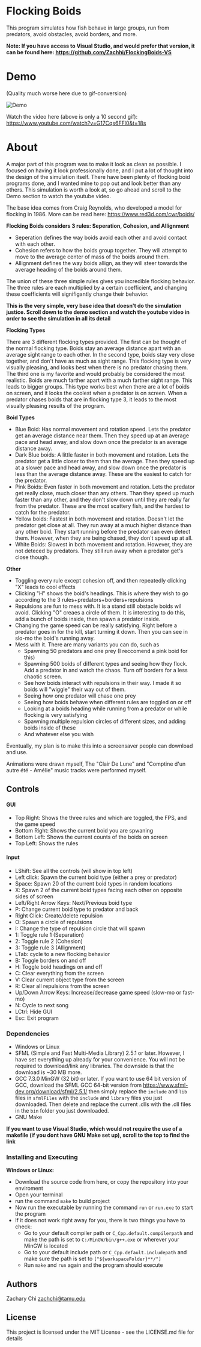 # Flocking Boids
This program simulates how fish behave in large groups, run from predators, avoid obstacles, avoid borders, and more.

**Note: If you have access to Visual Studio, and would prefer that version, it can be found here: https://github.com/Zachhi/FlockingBoids-VS**

# Demo

(Quality much worse here due to gif-conversion)

![Demo](https://github.com/Zachhi/FlockingBoids-VS/blob/master/boidsDemo.gif)

Watch the video here (above is only a 10 second gif): 
https://www.youtube.com/watch?v=G17Cqs6FFl0&t=18s

# About
A major part of this program was to make it look as clean as possible. I focused on having it look professionally done, and I put a lot of thought into the design of the simulation itself. There have been plenty of flocking boid programs done, and I wanted mine to pop out and look better than any others. This simulation is worth a look at, so go ahead and scroll to the Demo section to watch the youtube video.

The base idea comes from Craig Reynolds, who developed a model for flocking in 1986. More can be read here: https://www.red3d.com/cwr/boids/

**Flocking Boids considers 3 rules: Seperation, Cohesion, and Allignment**
* Seperation defines the way boids avoid each other and avoid contact with each other. 
* Cohesion refers to how the boids group together. They will attempt to move to the average center of mass of the boids around them. 
* Allignment defines the way boids allign, as they will steer towards the average heading of the boids around them. 

The union of these three simple rules gives you incredible flocking behavior. The three rules are each multiplied by a certain coefficient, and changing these coefficients will signifigantly change their behavior.

**This is the very simple, very base idea that doesn't do the simulation justice. Scroll down to the demo section and watch the youtube video in order to see the simulation in all its detail** 

**Flocking Types**

There are 3 different flocking types provided. The first can be thought of the normal flocking type. Boids stay an average distance apart with an average sight range to each other. In the second type, boids stay very close together, and don't have as much as sight range. This flocking type is very visually pleasing, and looks best when there is no predator chasing them. The third one is my favorite and would probably be considered the most realistic. Boids are much farther apart with a much farther sight range. This leads to bigger groups. This type works best when there are a lot of boids on screen, and it looks the coolest when a predator is on screen. When a predator chases boids that are in flocking type 3, it leads to the most visually pleasing results of the program.

**Boid Types**

* Blue Boid: Has normal movement and rotation speed. Lets the predator get an average distance near them. Then they speed up at an average pace and head away, and slow down once the predator is an average distance away.
* Dark Blue boids: A little faster in both movement and rotation. Lets the predator get a little closer to them than the average. Then they speed up at a slower pace and head away, and slow down once the predator is less than the average distance away. These are the easiest to catch for the predator.
* Pink Boids: Even faster in both movement and rotation. Lets the predator get really close, much closer than any others. Than they speed up much faster than any other, and they don't slow down until they are really far from the predator. These are the most scattery fish, and the hardest to catch for the predator.
* Yellow boids: Fastest in both movement and rotation. Doesn't let the predator get close at all. They run away at a much higher distance than any other boid. They start running before the predator can even detect them. However, when they are being chased, they don't speed up at all.
* White Boids: Slowest in both movement and rotation. However, they are not deteced by predators. They still run away when a predator get's close though.

**Other**

* Toggling every rule except cohesion off, and then repeatedly clicking "X" leads to cool effects
* Clicking "H" shows the boid's headings. This is where they wish to go according to the 3 rules+predators+borders+repulsions
* Repulsions are fun to mess with. It is a stand still obstacle boids wil avoid. Clicking "O" creaes a circle of them. It is interesting to do this, add a bunch of boids inside, then spawn a predator inside.
* Changing the game speed can be really satisfying. Right before a predator goes in for the kill, start turning it down. Then you can see in slo-mo the boid's running away.
* Mess with it. There are many variants you can do, such as
  * Spawning 50 predators and one prey (I reccomend a pink boid for this)
  * Spawning 500 boids of different types and seeing how they flock. Add a predator in and watch the chaos. Turn off borders for a less chaotic screen.
  * See how boids interact with repulsions in their way. I made it so boids will "wiggle" their way out of them.
  * Seeing how one predator will chase one prey
  * Seeing how boids behave when different rules are toggled on or off
  * Looking at a boids heading while running from a predator or while flocking is very satisfying
  * Spawning multiple repulsion circles of different sizes, and adding boids inside of these
  * And whatever else you wish
 
Eventually, my plan is to make this into a screensaver people can download and use.

Animations were drawn myself, The "Clair De Lune" and "Comptine d'un autre été - Amélie" music tracks were performed myself.

## Controls

#### GUI
* Top Right: Shows the three rules and which are toggled, the FPS, and the game speed
* Bottom Right: Shows the current boid you are spwaning
* Bottom Left: Shows the current counts of the boids on screen
* Top Left: Shows the rules

#### Input
* LShift: See all the controls (will show in top left)
* Left click: Spawn the current boid type (either a prey or predator)
* Space: Spawn 20 of the current boid types in random locations
* X: Spawn 2 of the current boid types facing each other on opposite sides of screen
* Left/Right Arrow Keys: Next/Previous boid type
* P: Change current boid type to predator and back
* Right Click: Create/delete repulsion
* O: Spawn a circle of repulsions
* I: Change the type of repulsion circle that will spawn
* 1: Toggle rule 1 (Separation)
* 2: Toggle rule 2 (Cohesion)
* 3: Toggle rule 3 (Allignment)
* LTab: cycle to a new flocking behavior
* B: Toggle borders on and off
* H: Toggle boid headings on and off
* C: Clear everything from the screen
* V: Clear current object type from the screen
* R: Clear all repulsions from the screen
* Up/Down Arrow Keys: Increase/decrease game speed (slow-mo or fast-mo)
* N: Cycle to next song
* LCtrl: Hide GUI
* Esc: Exit program

### Dependencies

* Windows or Linux
* SFML (Simple and Fast Multi-Media Library) 2.5.1 or later. However, I have set everything up already for your convenience. You will not be required to download/link any libraries. The downside is that the download is ~30 MB more.
* GCC 7.3.0 MinGW (32 bit) or later. If you want to use 64 bit version of GCC, download the SFML GCC 64-bit version from https://www.sfml-dev.org/download/sfml/2.5.1/ then simply replace the `include` and `lib` files in `sfmlFiles` with the `include` and `library` files you just downloaded. Then delete and replace the current .dlls with the .dll files in the `bin` folder you just downloaded.
* GNU Make

**If you want to use Visual Studio, which would not require the use of a makefile (if you dont have GNU Make set up), scroll to the top to find the link**

### Installing and Executing

**Windows or Linux:**
* Download the source code from here, or copy the repository into your enviroment
* Open your terminal
* run the command `make` to build project
* Now run the executable by running the command `run` or `run.exe` to start the program
* If it does not work right away for you, there is two things you have to check:
  * Go to your default compiler path or `C_Cpp.default.compilerpath` and make the path is set to `C:/MinGW/bin/g++.exe` or wherever your MinGW is located
  * Go to your default include path or `C_Cpp.default.includepath` and make sure the path is set to `["${workspaceFolder}**/"]`
  * Run `make` and `run` again and the program should execute

## Authors

Zachary Chi
zachchi@tamu.edu

## License

This project is licensed under the MIT License - see the LICENSE.md file for details

